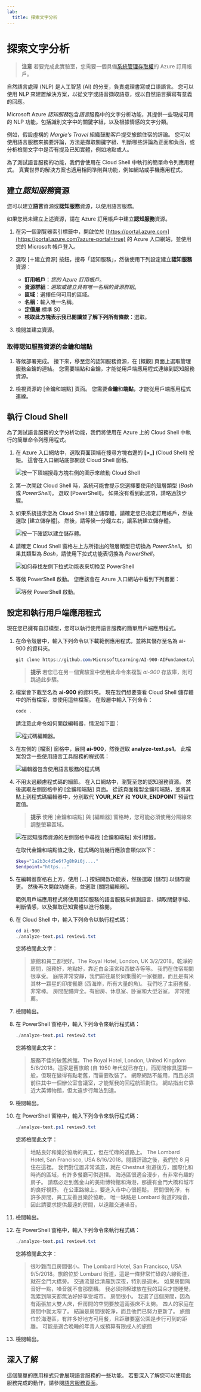 ```yaml
---
lab:
  title: 探索文字分析
---
```


# <a name="explore-text-analytics"></a>探索文字分析

> **注意** 若要完成此實驗室，您需要一個具備[系統管理存取權](https://azure.microsoft.com/free?azure-portal=true)的 Azure 訂用帳戶。

自然語言處理 (NLP) 是人工智慧 (AI) 的分支，負責處理書寫或口語語言。 您可以使用 NLP 來建置解決方案，以從文字或語音擷取語意，或以自然語言撰寫有意義的回應。

Microsoft Azure *認知服務*包含*語言*服務中的文字分析功能，其提供一些現成可用的 NLP 功能，包括識別文字中的關鍵字組，以及根據情感的文字分類。

例如，假設虛構的 *Margie's Travel* 組織鼓勵客戶提交旅館住宿的評論。 您可以使用語言服務來摘要評論，方法是擷取關鍵字組、判斷哪些評論為正面和負面，或分析檢閱文字中是否有提及已知實體，例如地點或人。

為了測試語言服務的功能，我們會使用在 Cloud Shell 中執行的簡單命令列應用程式。 真實世界的解決方案也適用相同準則與功能，例如網站或手機應用程式。

## <a name="create-a-cognitive-services-resource"></a>建立*認知服務*資源

您可以建立**語言**資源或**認知服務**資源，以使用語言服務。

如果您尚未建立上述資源，請在 Azure 訂用帳戶中建立**認知服務**資源。

1. 在另一個瀏覽器索引標籤中，開啟位於 [https://portal.azure.com](https://portal.azure.com?azure-portal=true) 的 Azure 入口網站，並使用您的 Microsoft 帳戶登入。

1. 選取 [&#65291;建立資源] 按鈕，搜尋「認知服務」，然後使用下列設定建立**認知服務**資源：
    - **訂用帳戶**：*您的 Azure 訂用帳戶*。
    - **資源群組**：*選取或建立具有唯一名稱的資源群組*。
    - **區域**：選擇任何可用的區域。
    - **名稱**：輸入唯一名稱。
    - **定價層**:標準 S0
    - **核取此方塊表示我已閱讀並了解下列所有條款**：選取。

1. 檢閱並建立資源。

### <a name="get-the-key-and-endpoint-for-your-cognitive-services-resource"></a>取得認知服務資源的金鑰和端點

1. 等候部署完成。 接下來，移至您的認知服務資源，在 [概觀] 頁面上選取管理服務金鑰的連結。 您需要端點和金鑰，才能從用戶端應用程式連線到認知服務資源。

1. 檢視資源的 [金鑰和端點] 頁面。 您需要**金鑰**和**端點**，才能從用戶端應用程式連線。

## <a name="run-cloud-shell"></a>執行 Cloud Shell

為了測試語言服務的文字分析功能，我們將使用在 Azure 上的 Cloud Shell 中執行的簡單命令列應用程式。

1. 在 Azure 入口網站中，選取頁面頂端在搜尋方塊右邊的 **[>_]** (Cloud Shell) 按鈕。 這會在入口網站底部開啟 Cloud Shell 窗格。

    ![按一下頂端搜尋方塊右側的圖示來啟動 Cloud Shell](media/analyze-text-language-service/powershell-portal-guide-1.png)

1. 第一次開啟 Cloud Shell 時，系統可能會提示您選擇要使用的殼層類型 (*Bash* 或 *PowerShell*)。 選取 [PowerShell]。 如果沒有看到此選項，請略過該步驟。  

1. 如果系統提示您為 Cloud Shell 建立儲存體，請確定您已指定訂用帳戶，然後選取 [建立儲存體]。 然後，請等候一分鐘左右，讓系統建立儲存體。

    ![按一下確認以建立儲存體。](media/analyze-text-language-service/powershell-portal-guide-2.png)

1. 請確定 Cloud Shell 窗格左上方所指出的殼層類型已切換為 *PowerShell*。 如果其類型為 *Bash*，請使用下拉式功能表切換為 *PowerShell*。

    ![如何尋找左側下拉式功能表來切換至 PowerShell](media/analyze-text-language-service/powershell-portal-guide-3.png)

1. 等候 PowerShell 啟動。 您應該會在 Azure 入口網站中看到下列畫面：  

    ![等候 PowerShell 啟動。](media/analyze-text-language-service/powershell-prompt.png)

## <a name="configure-and-run-a-client-application"></a>設定和執行用戶端應用程式

現在您已擁有自訂模型，您可以執行使用語言服務的簡單用戶端應用程式。

1. 在命令殼層中，輸入下列命令以下載範例應用程式，並將其儲存至名為 ai-900 的資料夾。

    ```PowerShell
    git clone https://github.com/MicrosoftLearning/AI-900-AIFundamentals ai-900
    ```

    >**提示** 若您已在另一個實驗室中使用此命令來複製 *ai-900* 存放庫，則可跳過此步驟。

1. 檔案會下載至名為 **ai-900** 的資料夾。 現在我們想要查看 Cloud Shell 儲存體中的所有檔案，並使用這些檔案。 在殼層中輸入下列命令：

     ```PowerShell
    code .
    ```

    請注意此命令如何開啟編輯器，情況如下圖：

    ![程式碼編輯器。](media/analyze-text-language-service/powershell-portal-guide-4.png)

1. 在左側的 [檔案] 窗格中，展開 **ai-900**，然後選取 **analyze-text.ps1**。 此檔案包含一些使用語言工具服務的程式碼：

    ![編輯器包含使用語言服務的程式碼](media/analyze-text-language-service/analyze-text-code.png)

1. 不用太過顧慮程式碼的細節。 在入口網站中，瀏覽至您的認知服務資源。 然後選取左側窗格中的 [金鑰和端點] 頁面。 從該頁面複製金鑰和端點，並將其貼上到程式碼編輯器中，分別取代 **YOUR_KEY** 和 **YOUR_ENDPOINT** 預留位置值。

    > **提示** 使用 [金鑰和端點] 與 [編輯器] 窗格時，您可能必須使用分隔線來調整螢幕區域。

    ![在認知服務資源的左側窗格中尋找 [金鑰和端點] 索引標籤。](media/analyze-text-language-service/key-endpoint-support.png)

    在取代金鑰和端點值之後，程式碼的前幾行應該會類似以下：

    ```PowerShell
    $key="1a2b3c4d5e6f7g8h9i0j...."
    $endpoint="https..."
    ```

1. 在編輯器窗格右上方，使用 [...] 按鈕開啟功能表，然後選取 [儲存] 以儲存變更。 然後再次開啟功能表，並選取 [關閉編輯器]。

    範例用戶端應用程式將使用認知服務的語言服務來偵測語言、擷取關鍵字組、判斷情感，以及擷取已知實體以進行檢閱。

1. 在 Cloud Shell 中，輸入下列命令以執行程式碼：

    ```PowerShell
    cd ai-900
    ./analyze-text.ps1 review1.txt
    ```

    您將檢閱此文字：

    >旅館和員工都很好。The Royal Hotel, London, UK 3/2/2018。乾淨的房間，服務好，地點好，靠近白金漢宮和西敏寺等等。 我們在住宿期間很享受。 庭院非常安靜，我們前往屬於同集團的一家餐廳，而且是有米其林一顆星的印度餐廳 (西海岸，所有大量的魚)。 我們吃了主廚套餐，非常棒。 房間配備齊全。有廚房、休息室、卧室和大型浴室。 非常推薦。

1. 檢閱輸出。

1. 在 PowerShell 窗格中，輸入下列命令來執行程式碼：

    ```PowerShell
    ./analyze-text.ps1 review2.txt
    ```

    您將檢閱此文字：

    >服務不佳的破舊旅館。The Royal Hotel, London, United Kingdom 5/6/2018。這家是舊旅館 (自 1950 年代就已存在)，而房間傢具還算一般，但現在變得有點老舊，而需要改裝了。 網際網路不能用，而且必須前往其中一個辦公室會議室，才能幫我的回程航班劃位。 網站指出它靠近大英博物館，但太遠步行無法到達。

1. 檢閱輸出。

1. 在 PowerShell 窗格中，輸入下列命令來執行程式碼：

    ```PowerShell
    ./analyze-text.ps1 review3.txt
    ```

    您將檢閱此文字：

    >地點良好和樂於協助的員工，但在忙碌的道路上。
    The Lombard Hotel, San Francisco, USA 8/16/2018。閱讀評論之後，我們於 8 月住在這裡。 我們對位置非常滿意，就在 Chestnut 街道後方，國際化和時尚的區域，有許多餐廳可供選擇。 海港區很適合漫步，有非常有趣的房子。 請務必走到舊金山的美術博物館和海港，那邊有金門大橋和城市的良好視野。 在公車路線上，要進入市中心很輕鬆。 房間很乾淨，有許多房間，員工友善且樂於協助。 唯一缺點是 Lombard 街道的噪音，因此請要求提供最遠的房間，以遠離交通噪音。

1. 檢閱輸出。

1. 在 PowerShell 窗格中，輸入下列命令來執行程式碼：

    ```PowerShell
    ./analyze-text.ps1 review4.txt
    ```

    您將檢閱此文字：

    >很吵雜而且房間很小。The Lombard Hotel, San Francisco, USA 9/5/2018。旅館位於 Lombard 街道，這是一條非常忙碌的六線街道，就在金門大橋旁。 交通流量從清晨到深夜，特別是週末。 如果房間隔音好一點，噪音就不會那麼糟。 我必須把棉球放在我的耳朵才能睡覺，我累到隔天都無法好好享受城市。 房間很小。 我選了這個房間，因為有兩張加大雙人床，但房間的空間要放這兩張床不太夠。 四人的家庭在房間中就太窄了。 結論是房間很乾淨，而且他們已努力更新了。 旅館位於海港區，有許多好地方可用餐，且距離要塞公園是步行可到的距離。 可能是適合晚睡的年青人或預算有限成人的旅館

1. 檢閱輸出。

## <a name="learn-more"></a>深入了解

這個簡單的應用程式只會展現語言服務的一些功能。 若要深入了解您可以使用此服務完成的動作，請參閱[語言服務頁面](https://azure.microsoft.com/services/cognitive-services/language-service/)。
